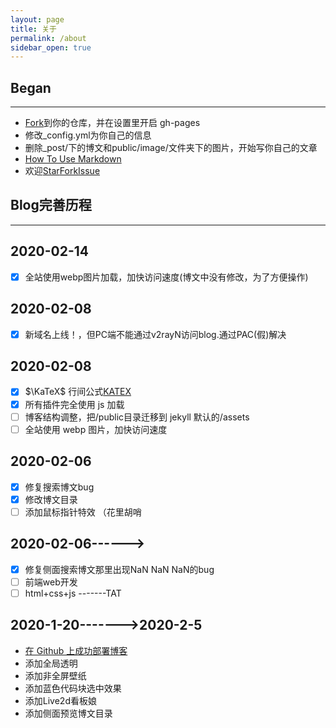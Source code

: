 ```yaml
---
layout: page
title: 关于
permalink: /about
sidebar_open: true
---
```


## Began

***
- [Fork](https://github.com/fengwei2002/fengwei2002.github.io)到你的仓库，并在设置里开启 gh-pages
- 修改_config.yml为你自己的信息
- 删除_post/下的博文和public/image/文件夹下的图片，开始写你自己的文章
- [How To Use Markdown](https://fengwei2002.github.io/posts/%E6%96%B9%E6%B3%95/markdown%E4%BD%BF%E7%94%A8)
- 欢迎[Star](https://github.com/fengwei2002/fengwei2002.github.io)[Fork](https://github.com/fengwei2002/fengwei2002.github.io)[Issue](https://github.com/fengwei2002/fengwei2002.github.io)

## Blog完善历程

***
## 2020-02-14

- [x] 全站使用webp图片加载，加快访问速度(博文中没有修改，为了方便操作)

## 2020-02-08

- [x] 新域名上线！，但PC端不能通过v2rayN访问blog.通过PAC(假)解决

## 2020-02-08

- [x] $\KaTeX$ 行间公式[KATEX](https://katex.org/docs/libs.html)
- [x] 所有插件完全使用 js 加载
- [ ] 博客结构调整，把/public目录迁移到 jekyll 默认的/assets
- [ ] 全站使用 webp 图片，加快访问速度

## 2020-02-06

- [x] 修复搜索博文bug
- [x] 修改博文目录
- [ ] 添加鼠标指针特效 （花里胡哨

## 2020-02-06------>

- [x] 修复侧面搜索博文那里出现NaN NaN NaN的bug
- [ ] 前端web开发
- [ ] html+css+js  -------TAT

## 2020-1-20------->2020-2-5

- [在 Github 上成功部署博客](https://github.com/poole/lanyon)
- 添加全局透明
- 添加非全屏壁纸  
- 添加蓝色代码块选中效果  
- 添加Live2d看板娘
- 添加侧面预览博文目录
